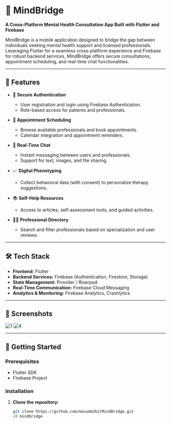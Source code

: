 # 🧠 MindBridge

**A Cross-Platform Mental Health Consultation App Built with Flutter and Firebase**

MindBridge is a mobile application designed to bridge the gap between individuals seeking mental health support and licensed professionals. Leveraging Flutter for a seamless cross-platform experience and Firebase for robust backend services, MindBridge offers secure consultations, appointment scheduling, and real-time chat functionalities.

---

## 🚀 Features

- 🔐 **Secure Authentication**
  - User registration and login using Firebase Authentication.
  - Role-based access for patients and professionals.

- 📅 **Appointment Scheduling**
  - Browse available professionals and book appointments.
  - Calendar integration and appointment reminders.

- 💬 **Real-Time Chat**
  - Instant messaging between users and professionals.
  - Support for text, images, and file sharing.

- 📈 **Digital Phenotyping**
  - Collect behavioral data (with consent) to personalize therapy suggestions.

- 📚 **Self-Help Resources**
  - Access to articles, self-assessment tools, and guided activities.

- 🧑‍⚕️ **Professional Directory**
  - Search and filter professionals based on specialization and user reviews.

---

## 🛠️ Tech Stack

- **Frontend:** Flutter
- **Backend Services:** Firebase (Authentication, Firestore, Storage)
- **State Management:** Provider / Riverpod
- **Real-Time Communication:** Firebase Cloud Messaging
- **Analytics & Monitoring:** Firebase Analytics, Crashlytics

---

## 📸 Screenshots
![1](https://github.com/user-attachments/assets/bf6ce39d-97c7-4903-b932-e4dfb950a606)
![4](https://github.com/user-attachments/assets/e2b2e3bd-ee5b-4bec-9dc3-9d72b1e03e1d)



---

## 🧪 Getting Started

### Prerequisites

- Flutter SDK
- Firebase Project

### Installation

1. **Clone the repository:**
   ```bash
   git clone https://github.com/masumb2k2/MindBridge.git
   cd mindbridge
